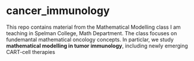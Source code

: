 # cancer_immunology
This repo contains material from the Mathematical Modelling class I am teaching in Spelman College, Math Department. The class focuses on fundemantal mathematical oncology concepts. In particlar, we study **mathematical modelling in tumor immunology**,  including newly emerging CART-cell therapies
